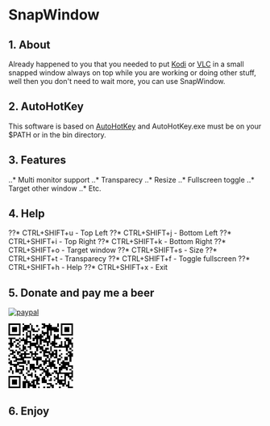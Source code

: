 # SnapWindow

## 1. About

Already happened to you that you needed to put [Kodi](https://kodi.tv/) or [VLC](https://www.videolan.org/) in a small snapped window always on top while you are working or doing other stuff, well then you don't need to wait more, you can use SnapWindow.

## 2. AutoHotKey

This software is based on [AutoHotKey](https://www.autohotkey.com/) and AutoHotKey.exe must be on your $PATH or in the bin directory.

## 3. Features

..* Multi monitor support 
..* Transparecy 
..* Resize 
..* Fullscreen toggle 
..* Target other window 
..* Etc. 

## 4. Help

??* CTRL+SHIFT+u -  Top Left 
??* CTRL+SHIFT+j -  Bottom Left 
??* CTRL+SHIFT+i -  Top Right 
??* CTRL+SHIFT+k -  Bottom Right 
??* CTRL+SHIFT+o -  Target window 
??* CTRL+SHIFT+s -  Size 
??* CTRL+SHIFT+t -  Transparecy 
??* CTRL+SHIFT+f -  Toggle fullscreen 
??* CTRL+SHIFT+h -  Help 
??* CTRL+SHIFT+x -  Exit 

## 5. Donate and pay me a beer

[![paypal](https://www.paypalobjects.com/en_US/i/btn/btn_donateCC_LG.gif)](https://www.paypal.com/donate?cmd=_donations&business=fmfrodrigues@gmail.com&currency_code=EUR)

![paypal](https://github.com/Th3On3/SnapWindow/blob/main/resources/paypal.png?raw=true)

## 6. Enjoy
